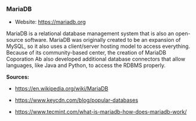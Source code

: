 ### MariaDB

-   Website: <https://mariadb.org>

MariaDB is a relational database management system that is also an open-source software. MariaDB was originally created to be an expansion of MySQL, so it also uses a client/server hosting model to access everything. Because of its community-based center, the creation of MariaDB Coporation Ab also developed additional database connectors that allow languages, like Java and Python, to access the RDBMS properly.

**Sources:**

-   <https://en.wikipedia.org/wiki/MariaDB>

-   <https://www.keycdn.com/blog/popular-databases>

-   <https://www.tecmint.com/what-is-mariadb-how-does-mariadb-work/>
